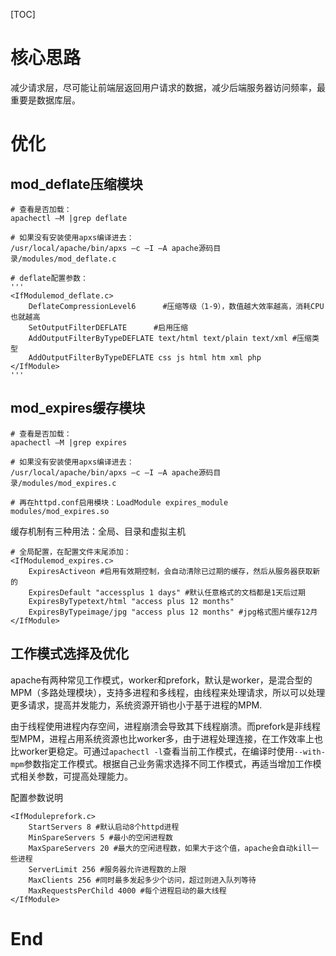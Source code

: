 [TOC]

# 核心思路
减少请求层，尽可能让前端层返回用户请求的数据，减少后端服务器访问频率，最重要是数据库层。

# 优化
## mod_deflate压缩模块

```
# 查看是否加载：
apachectl –M |grep deflate

# 如果没有安装使用apxs编译进去：
/usr/local/apache/bin/apxs –c –I –A apache源码目录/modules/mod_deflate.c

# deflate配置参数：
'''
<IfModulemod_deflate.c>
    DeflateCompressionLevel6      #压缩等级（1-9），数值越大效率越高，消耗CPU也就越高
    SetOutputFilterDEFLATE      #启用压缩
    AddOutputFilterByTypeDEFLATE text/html text/plain text/xml #压缩类型
    AddOutputFilterByTypeDEFLATE css js html htm xml php  
</IfModule>
'''
```

## mod_expires缓存模块
```
# 查看是否加载：
apachectl –M |grep expires

# 如果没有安装使用apxs编译进去：
/usr/local/apache/bin/apxs –c –I –A apache源码目录/modules/mod_expires.c

# 再在httpd.conf启用模块：LoadModule expires_module modules/mod_expires.so 
```

缓存机制有三种用法：全局、目录和虚拟主机
```
# 全局配置，在配置文件末尾添加：
<IfModulemod_expires.c>
    ExpiresActiveon #启用有效期控制，会自动清除已过期的缓存，然后从服务器获取新的
    ExpiresDefault "accessplus 1 days" #默认任意格式的文档都是1天后过期
    ExpiresByTypetext/html "access plus 12 months"  
    ExpiresByTypeimage/jpg "access plus 12 months" #jpg格式图片缓存12月
</IfModule>
```

## 工作模式选择及优化

apache有两种常见工作模式，worker和prefork，默认是worker，是混合型的MPM（多路处理模块），支持多进程和多线程，由线程来处理请求，所以可以处理更多请求，提高并发能力，系统资源开销也小于基于进程的MPM.

由于线程使用进程内存空间，进程崩溃会导致其下线程崩溃。而prefork是非线程型MPM，进程占用系统资源也比worker多，由于进程处理连接，在工作效率上也比worker更稳定。可通过```apachectl -l```查看当前工作模式，在编译时使用```--with-mpm```参数指定工作模式。根据自己业务需求选择不同工作模式，再适当增加工作模式相关参数，可提高处理能力。

配置参数说明

```
<IfModuleprefork.c>
    StartServers 8 #默认启动8个httpd进程
    MinSpareServers 5 #最小的空闲进程数
    MaxSpareServers 20 #最大的空闲进程数，如果大于这个值，apache会自动kill一些进程
    ServerLimit 256 #服务器允许进程数的上限
    MaxClients 256 #同时最多发起多少个访问，超过则进入队列等待
    MaxRequestsPerChild 4000 #每个进程启动的最大线程
</IfModule>
```



# End